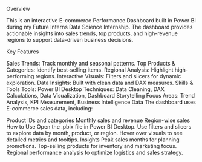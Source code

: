 
Overview


This is an interactive E-commerce Performance Dashboard built in Power BI during my Future Interns Data Science Internship. The dashboard provides actionable insights into sales trends, top products, and high-revenue regions to support data-driven business decisions.

Key Features

Sales Trends: Track monthly and seasonal patterns.
Top Products & Categories: Identify best-selling items.
Regional Analysis: Highlight high-performing regions.
Interactive Visuals: Filters and slicers for dynamic exploration.
Data Insights: Built with clean data and DAX measures.
Skills & Tools
Tools: Power BI Desktop
Techniques: Data Cleaning, DAX Calculations, Data Visualization, Dashboard Storytelling
Focus Areas: Trend Analysis, KPI Measurement, Business Intelligence
Data
The dashboard uses E-commerce sales data, including:

Product IDs and categories
Monthly sales and revenue
Region-wise sales
How to Use
Open the .pbix file in Power BI Desktop.
Use filters and slicers to explore data by month, product, or region.
Hover over visuals to see detailed metrics and tooltips.
Insights
Peak sales months for planning promotions.
Top-selling products for inventory and marketing focus.
Regional performance analysis to optimize logistics and sales strategy.
